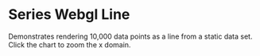 # Series Webgl Line

Demonstrates rendering 10,000 data points as a line from a static data set. Click the chart to zoom the x domain.